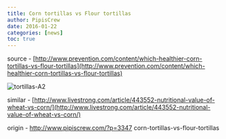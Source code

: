 ```yaml
---
title: Corn tortillas vs Flour tortillas
author: PipisCrew
date: 2016-01-22
categories: [news]
toc: true
---
```


source - [http://www.prevention.com/content/which-healthier-corn-tortillas-vs-flour-tortillas](http://www.prevention.com/content/which-healthier-corn-tortillas-vs-flour-tortillas)

![tortillas-A2](https://www.pipiscrew.com/wp-content/uploads/2016/01/tortillas-A2.jpg)

similar - [http://www.livestrong.com/article/443552-nutritional-value-of-wheat-vs-corn/](http://www.livestrong.com/article/443552-nutritional-value-of-wheat-vs-corn/)

origin - http://www.pipiscrew.com/?p=3347 corn-tortillas-vs-flour-tortillas